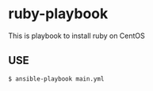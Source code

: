 # ruby-playbook

This is playbook to install ruby on CentOS

## USE

```
$ ansible-playbook main.yml
```

